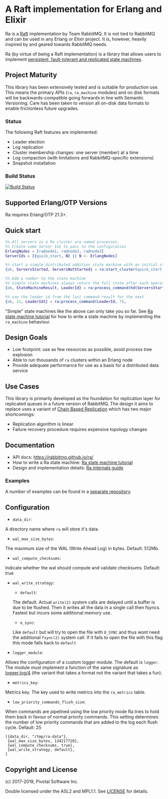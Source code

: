 # A Raft implementation for Erlang and Elixir

Ra is a [Raft](https://raft.github.io/) implementation
by Team RabbitMQ. It is not tied to RabbitMQ and can be used in any Erlang or Elixir
project. It is, however, heavily inspired by and geared towards RabbitMQ needs.

Ra (by virtue of being a Raft implementation) is a library that allows users to implement [persistent, fault-tolerant and replicated state machines](https://en.wikipedia.org/wiki/State_machine_replication).

## Project Maturity

This library has been extensively tested and is suitable for production use.
This means the primary APIs (`ra`, `ra_machine` modules) and on disk formats
will be backwards-compatible going forwards in line with Semantic Versioning.
Care has been taken to version all on-disk data formats to enable frictionless
future upgrades.

### Status

The following Raft features are implemented:

 * Leader election
 * Log replication
 * Cluster membership changes: one server (member) at a time
 * Log compaction (with limitations and RabbitMQ-specific extensions)
 * Snapshot installation

### Build Status

[![Build Status](https://travis-ci.org/rabbitmq/ra.svg?branch=master)](https://travis-ci.org/rabbitmq/ra)

## Supported Erlang/OTP Versions

Ra requires Erlang/OTP 21.3+.

## Quick start

```erlang
%% All servers in a Ra cluster are named processes.
%% Create some Server Ids to pass to the configuration
ErlangNodes = [ra@node1, ra@node2, ra@node3]
ServerIds = [{quick_start, N} || N <- ErlangNodes]

%% start a simple distributed addition state machine with an initial state of 0
{ok, ServersStarted, ServersNotStarted} = ra:start_cluster(quick_start, {simple, fun erlang:'+'/2, 0}, ServerIds),

%% Add a number to the state machine
%% Simple state machines always return the full state after each operation
{ok, StateMachineResult, LeaderId} = ra:process_command(hd(ServersStarted), 5),

%% use the leader id from the last command result for the next
{ok, 12, LeaderId1} = ra:process_command(LeaderId, 7),

```

"Simple" state machines like the above can only take you so far. See [Ra state machine tutorial](docs/internals/STATE_MACHINE_TUTORIAL.md)
for how to write a state machine by implementing the `ra_machine` behaviour.

## Design Goals

 * Low footprint: use as few resources as possible, avoid process tree explosion
 * Able to run thousands of `ra` clusters within an Erlang node
 * Provide adequate performance for use as a basis for a distributed data service

## Use Cases

This library is primarily developed as the foundation for replication layer for
replicated queues in a future version of RabbitMQ. The design it aims to replace uses
a variant of [Chain Based Replication](https://www.cs.cornell.edu/home/rvr/papers/OSDI04.pdf)
which has two major shortcomings:

 * Replication algorithm is linear
 * Failure recovery procedure requires expensive topology changes

## Documentation

* API docs: https://rabbitmq.github.io/ra/
* How to write a Ra state machine: [Ra state machine tutorial](docs/internals/STATE_MACHINE_TUTORIAL.md)
* Design and implementation details: [Ra internals guide](docs/internals/INTERNALS.md)

### Examples

A number of examples can be found in a [separate repository](https://github.com/rabbitmq/ra-examples).

## Configuration

* `data_dir`:

A directory name where `ra` will store it's data.

* `wal_max_size_bytes`:

The maximum size of the WAL (Write Ahead Log) in bytes. Default: 512Mb.

* `wal_compute_checksums`:

Indicate whether the wal should compute and validate checksums. Default: true

* `wal_write_strategy`:
    - `default`:

    The default. Actual `write(2)` system calls are delayed until a buffer is
    due to be
    flushed. Then it writes all the data in a single call then fsyncs. Fastest but
    incurs some additional memory use.

    - `o_sync`:

    Like `default` but will try to open the file with `O_SYNC` and thus wont
    need the additional `fsync(2)` system call. If it fails to open the file with this
    flag this mode falls back to `default`


* `logger_module`:

Allows the configuration of a custom logger module. The default is `logger`.
The module must implement a function of the same signature
as [logger:log/4](http://erlang.org/doc/man/logger.html#log-4) (the variant
that takes a format not the variant that takes a fun).

* `metrics_key`:

Metrics key. The key used to write metrics into the `ra_metrics` table.

* `low_priority_commands_flush_size`:

When commands are pipelined using the low priority mode Ra tries to hold them
back in favour of normal priority commands. This setting determines the number
of low priority commands that are added to the log each flush cycle. Default: 25

```
[{data_dir, "/tmp/ra-data"},
 {wal_max_size_bytes, 134217728},
 {wal_compute_checksums, true},
 {wal_write_strategy, default},
]
```

## Copyright and License

(c) 2017-2019, Pivotal Software Inc.

Double licensed under the ASL2 and MPL1.1.
See [LICENSE](./LICENSE) for details.
